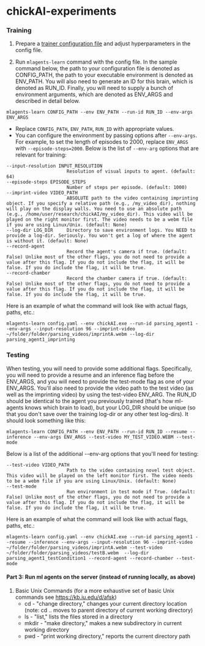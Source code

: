 # chickAI-experiments
### Training
1. Prepare a [trainer configuration file](https://github.com/Unity-Technologies/ml-agents/blob/release_1_docs/docs/Training-Configuration-File.md) and adjust hyperparameters in the config file.

2. Run `mlagents-learn` command with the config file. In the sample command below, the path to your configuration file is denoted as CONFIG_PATH, the path to your executable environment is denoted as ENV_PATH. You will also need to generate an ID for this brain, which is denoted as RUN_ID. Finally, you will need to supply a bunch of environment arguments, which are denoted as ENV_ARGS and described in detail below.
```
mlagents-learn CONFIG_PATH --env ENV_PATH --run-id RUN_ID --env-args ENV_ARGS
```
* Replace `CONFIG_PATH`, `ENV_PATH`, `RUN_ID` with appropriate values.
* You can configure the environment by passing options after `--env-args`. For example, to set the length of episodes to 2000, replace `ENV_ARGS` with `--episode-steps=2000`. Below is the list of `--env-arg` options that are relevant for training:
```
--input-resolution INPUT_RESOLUTION
                      Resolution of visual inputs to agent. (default: 64)
--episode-steps EPISODE_STEPS
                      Number of steps per episode. (default: 1000)
--imprint-video VIDEO_PATH
                      ABSOLUTE path to the video containing imprinting object. If you specify a relative path (e.g., /my_video_dir), nothing will play on the display walls. You need to use an absolute path (e.g., /home/user/research/chickAI/my_video_dir). This video will be played on the right monitor first. The video needs to be a webm file if you are using Linux/Unix. (default: None)
--log-dir LOG_DIR     Directory to save environment logs. You NEED to provide a log-dir. Seriously. You won't get a log of where the agent is without it. (default: None)
--record-agent
                      Record the agent's camera if true. (default: False) Unlike most of the other flags, you do not need to provide a value after this flag. If you do not include the flag, it will be false. If you do include the flag, it will be true.        
--record-chamber
                      Record the chamber camera if true. (default: False) Unlike most of the other flags, you do not need to provide a value after this flag. If you do not include the flag, it will be false. If you do include the flag, it will be true.
```
Here is an example of what the command will look like with actual flags, paths, etc.:
```
mlagents-learn config.yaml --env chickAI.exe --run-id parsing_agent1 --env-args --input-resolution 96 --imprint-video ~/folder/folder/parsing_videos/imprintA.webm --log-dir parsing_agent1_imprinting
```

### Testing
When testing, you will need to provide some additional flags. Specifically, you will need to provide a resume and an inference flag before the ENV_ARGS, and you will need to provide the test-mode flag as one of your ENV_ARGS. You'll also need to provide the video path to the test video (as well as the imprinting video) by using the test-video ENV_ARG. The RUN_ID should be identical to the agent you previously trained (that's how ml-agents knows which brain to load), but your LOG_DIR should be unique (so that you don't save over the training log-dir or any other test log-dirs). It should look something like this:
```
mlagents-learn CONFIG_PATH --env ENV_PATH --run-id RUN_ID --resume --inference --env-args ENV_ARGS --test-video MY_TEST_VIDEO.WEBM --test-mode
```
Below is a list of the additional --env-arg options that you'll need for testing:
```
--test-video VIDEO_PATH
                      Path to the video containing novel test object. This video will be played on the left monitor first. The video needs to be a webm file if you are using Linux/Unix. (default: None)
--test-mode 
                      Run environment in test mode if True. (default: False) Unlike most of the other flags, you do not need to provide a value after this flag. If you do not include the flag, it will be false. If you do include the flag, it will be true.
```
Here is an example of what the command will look like with actual flags, paths, etc.:
```
mlagents-learn config.yaml --env chickAI.exe --run-id parsing_agent1 --resume --inference --env-args --input-resolution 96 --imprint-video ~/folder/folder/parsing_videos/imprintA.webm --test-video ~/folder/folder/parsing_videos/testB.webm  --log-dir parsing_agent1_testCondition1 --record-agent --record-chamber --test-mode
```

#### Part 3: Run ml agents on the server (instead of running locally, as above)
1. Basic Unix Commands (for a more exhaustive set of basic Unix commands see https://kb.iu.edu/d/afsk)
     * cd - "change directory," changes your current directory location (note: cd .. moves to parent directory of current working directory)
     * ls - "list," lists the files stored in a directory
     * mkdir - "make directory," makes a new subdirectory in current working directory
     * pwd - "print working directory," reports the current directory path
